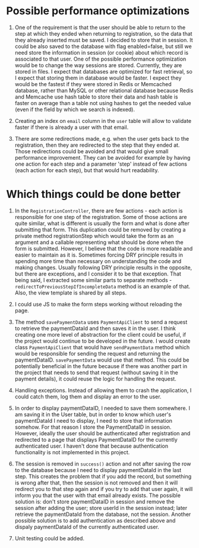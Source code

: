 # Possible performance optimizations

1. One of the requirement is that the user should be able to return to the step at which they ended when returning to registration, so the data that they already inserted must be saved. I decided to store that in session. It could be also saved to the database with flag enabled=false, but still we need store the information in session (or cookie) about which record is associated to that user. One of the possible performance optimization would be to change the way sessions are stored. Currently, they are stored in files. I expect that databases are optimized for fast retrieval, so I expect that storing them in database would be faster. I expect they would be the fastest if they were stored in Redis or Memcached database, rather than MySQL or other relational database because Redis and Memcache use hash table to store their data and hash table is faster on average than a table not using hashes to get the needed value (even if the field by which we search is indexed).

2. Creating an index on ``email`` column in the ``user`` table will allow to validate faster if there is already a user with that email.

3. There are some redirections made, e.g. when the user gets back to the registration, then they are redirected to the step that they ended at. Those redirections could be avoided and that would give small performance improvement. They can be avoided for example by having one action for each step and a parameter 'step' instead of few actions (each action for each step), but that would hurt readability.

# Which things could be done better

1. In the ``RegistrationController``, there are few actions - each action is responsible for one step of the registration. Some of those actions are quite similar, what is different is usually the form and what is done after submitting that form. This duplication could be removed by creating a private method registrationStep which would take the form as an argument and a callable representing what should be done when the form is submitted. However, I believe that the code is more readable and easier to maintain as it is. Sometimes forcing DRY principle results in spending more time than necessary on understanding the code and making changes. Usually following DRY principle results in the opposite, but there are exceptions, and I consider it to be that exception. That being said, I extracted some similar parts to separate methods - ``redirectToPreviousStepIfIncompleteData`` method is an example of that. Also, the view template is shared by all steps.

2. I could use JS to make the form steps working without reloading the page.

3. The method ``savePaymentData`` uses ``PaymentApiClient`` to send a request to retrieve the paymentDataId and then saves it in the user. I think creating one more level of abstraction for the client could be useful, if the project would continue to be developed in the future. I would create class ``PaymentApiClient`` that would have ``sendPaymentData`` method which would be responsible for sending the request and returning the paymentDataID. ``savePaymentData`` would use that method. This could be potentially beneficial in the future because if there was another part in the project that needs to send that request (without saving it in the payment details), it could reuse the logic for handling the request.

4. Handling exceptions. Instead of allowing them to crash the application, I could catch them, log them and display an error to the user.

5. In order to display paymentDataID, I needed to save them somewhere. I am saving it in the User table, but in order to know which user's paymentDataId I need to display, I need to store that information somehow. For that reason I store the PaymentDataID in session. However, ideally the user should be authenticated after registration and redirected to a page that displays PaymentDataID for the currently authenticated user. I haven't done that because authentication functionality is not implemented in this project.

6. The session is removed in ``success()`` action and not after saving the row to the database because I need to display paymentDataId in the last step. This creates the problem that if you add the record, but something is wrong after that, then the session is not removed and then it will redirect you to that step again and if you try to add that user again, it will inform you that the user with that email already exists. The possible solution is: don't store paymentDataID in session and remove the session after adding the user; store userId in the session instead; later retrieve the paymentDataId from the database, not the session. Another possible solution is to add authentication as described above and dispaly paymentDataId of the currently authenticated user.

7. Unit testing could be added.